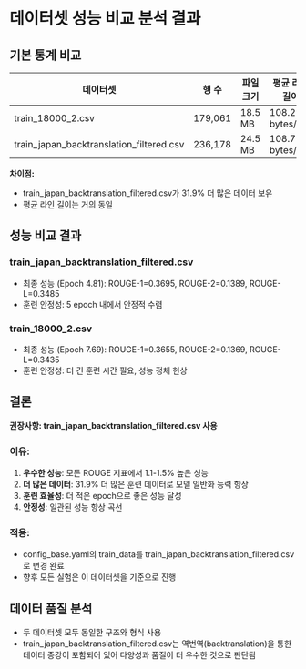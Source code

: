 # 데이터셋 성능 비교 분석 결과

## 기본 통계 비교

| 데이터셋 | 행 수 | 파일 크기 | 평균 라인 길이 |
|---------|-------|-----------|----------------|
| train_18000_2.csv | 179,061 | 18.5 MB | 108.2 bytes/line |
| train_japan_backtranslation_filtered.csv | 236,178 | 24.5 MB | 108.7 bytes/line |

**차이점:**
- train_japan_backtranslation_filtered.csv가 31.9% 더 많은 데이터 보유
- 평균 라인 길이는 거의 동일

## 성능 비교 결과

### train_japan_backtranslation_filtered.csv
- 최종 성능 (Epoch 4.81): ROUGE-1=0.3695, ROUGE-2=0.1389, ROUGE-L=0.3485
- 훈련 안정성: 5 epoch 내에서 안정적 수렴

### train_18000_2.csv  
- 최종 성능 (Epoch 7.69): ROUGE-1=0.3655, ROUGE-2=0.1369, ROUGE-L=0.3435
- 훈련 안정성: 더 긴 훈련 시간 필요, 성능 정체 현상

## 결론

**권장사항: train_japan_backtranslation_filtered.csv 사용**

### 이유:
1. **우수한 성능**: 모든 ROUGE 지표에서 1.1-1.5% 높은 성능
2. **더 많은 데이터**: 31.9% 더 많은 훈련 데이터로 모델 일반화 능력 향상
3. **훈련 효율성**: 더 적은 epoch으로 좋은 성능 달성
4. **안정성**: 일관된 성능 향상 곡선

### 적용:
- config_base.yaml의 train_data를 train_japan_backtranslation_filtered.csv로 변경 완료
- 향후 모든 실험은 이 데이터셋을 기준으로 진행

## 데이터 품질 분석
- 두 데이터셋 모두 동일한 구조와 형식 사용
- train_japan_backtranslation_filtered.csv는 역번역(backtranslation)을 통한 데이터 증강이 포함되어 있어 다양성과 품질이 더 우수한 것으로 판단됨
